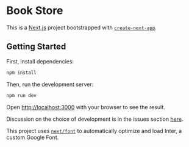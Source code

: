 # Book Store

This is a [Next.js](https://nextjs.org/) project bootstrapped with [`create-next-app`](https://github.com/vercel/next.js/tree/canary/packages/create-next-app).

## Getting Started

First, install dependencies:

```bash
npm install
```

Then, run the development server:

```bash
npm run dev
```

Open [http://localhost:3000](http://localhost:3000) with your browser to see the result.

Discussion on the choice of development is in the issues section [here](https://github.com/vincent98-creator/book-store/issues/1).

This project uses [`next/font`](https://nextjs.org/docs/basic-features/font-optimization) to automatically optimize and load Inter, a custom Google Font.


